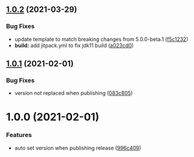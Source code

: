 ## [1.0.2](https://github.com/art-framework/art-module-template/compare/v1.0.1...v1.0.2) (2021-03-29)


### Bug Fixes

* update template to match breaking changes from 5.0.0-beta.1 ([f5c1232](https://github.com/art-framework/art-module-template/commit/f5c123293afddaf72b618ef798b61d7ea2ac6f9b))
* **build:** add jitpack.yml to fix jdk11 build ([a023cd0](https://github.com/art-framework/art-module-template/commit/a023cd013dfa88dac58caffd46c35fbf7fb6a778))

## [1.0.1](https://github.com/art-framework/art-module-template/compare/v1.0.0...v1.0.1) (2021-02-01)


### Bug Fixes

* version not replaced when publishing ([083c805](https://github.com/art-framework/art-module-template/commit/083c805cd280fe9cd0bc9af356c2b6853aa1ea1d))

# 1.0.0 (2021-02-01)


### Features

* auto set version when publishing release ([996c409](https://github.com/art-framework/art-module-template/commit/996c4095e37e12ecc4098754a18b04d14fde26f0))
